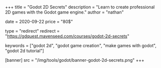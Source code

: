 +++
title = "Godot 2D Secrets"
description = "Learn to create professional 2D games with the Godot game engine."
author = "nathan"

date = 2020-09-22
price = "80$"

type = "redirect"
redirect = "https://gdquest.mavenseed.com/courses/godot-2d-secrets"

keywords = ["godot 2d", "godot game creation", "make games with godot", "godot 2d tutorial"]

[banner]
src = "/img/tools/godot/banner-godot-2d-secrets.png"
+++
